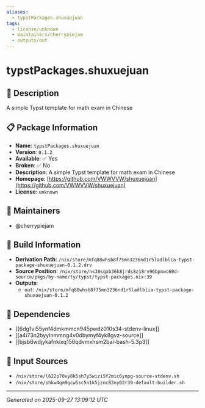 ```yaml
---
aliases:
  - typstPackages.shuxuejuan
tags:
  - license/unknown
  - maintainers/cherrypiejam
  - outputs/out
---
```


# typstPackages.shuxuejuan

## 📝 Description

A simple Typst template for math exam in Chinese

## 📋 Package Information

- **Name**: `typstPackages.shuxuejuan`
- **Version**: `0.1.2`
- **Available**: ✅ Yes
- **Broken**: ✅ No
- **Description**: A simple Typst template for math exam in Chinese
- **Homepage**: [https://github.com/VWWVVW/shuxuejuan](https://github.com/VWWVVW/shuxuejuan)
- **License**: `unknown`
## 👥 Maintainers

- @cherrypiejam


## 🔧 Build Information

- **Derivation Path**: `/nix/store/mfq88whsb8f75mn3236nd1r5ladlblia-typst-package-shuxuejuan-0.1.2.drv`
- **Source Position**: `/nix/store/ns30sqxb36k8jrds8z18rv96bpnwc60d-source/pkgs/by-name/ty/typst/typst-packages.nix:39`
- **Outputs**:
  - `out`:  `/nix/store/mfq88whsb8f75mn3236nd1r5ladlblia-typst-package-shuxuejuan-0.1.2`

## 🔗 Dependencies

- [[6dg1vi55ynf4dmkmmcn945pwdz010s34-stdenv-linux]]
- [[a4i73n2byylnmmng4v0dbymyf4yk8gvz-source]]
- [[bjsb6wdjykafnkixq156qdvmxhsm2bai-bash-5.3p3]]

## 📁 Input Sources

- `/nix/store/l622p70vy8k5sh7y5wizi5f2mic6ynpg-source-stdenv.sh`
- `/nix/store/shkw4qm9qcw5sc5n1k5jznc83ny02r39-default-builder.sh`

---
*Generated on 2025-09-27 13:09:12 UTC*
